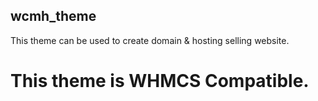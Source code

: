 ## wcmh_theme

This theme can be used to create domain & hosting
selling website.

# This theme is WHMCS Compatible.
